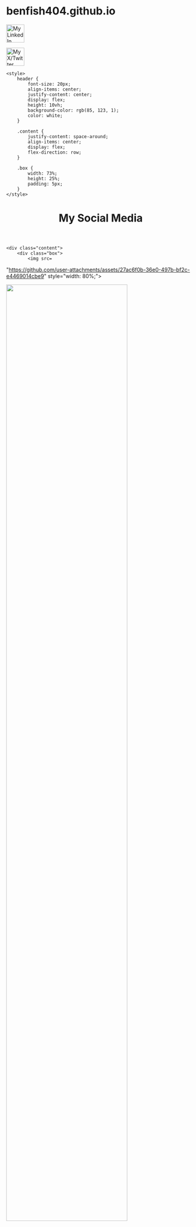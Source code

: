 # benfish404.github.io





<a href="www.linkedin.com/in/benfisher-ns"><img src="https://github.com/user-attachments/assets/27ac6f0b-36e0-497b-bf2c-e4469014cbe9" alt="My LinkedIn" style="width:48px;"></a>

<a href="www.linkedin.com/in/benfisher-ns"><img src="https://github.com/user-attachments/assets/44e7a419-f123-4879-ac20-9e996becbbe0" alt="My X/Twitter" style="width:48px;"></a>



<!DOCTYPE html>
<html lang="en">

<head>
    <meta charset="UTF-8">
    <meta http-equiv="X-UA-Compatible" 
        content="IE=edge">
    <meta name="viewport" content=
        "width=device-width, initial-scale=1.0">
    <title>test</title>

    <style>
        header {
            font-size: 20px;
            align-items: center;
            justify-content: center;
            display: flex;
            height: 10vh;
            background-color: rgb(85, 123, 1);
            color: white;
        }

        .content {
            justify-content: space-around;
            align-items: center;
            display: flex;
            flex-direction: row;
        }

        .box {
            width: 73%;
            height: 25%;
            padding: 5px;
        }
    </style>
</head>

<body>
    <header>
        <h1> 
            My Social Media
        </h1>
    </header>
    
    <div class="content">
        <div class="box">
            <img src=
"https://github.com/user-attachments/assets/27ac6f0b-36e0-497b-bf2c-e4469014cbe9"
                style="width: 80%;">
        </div>
        <div class="box">
            <img src=
"https://github.com/user-attachments/assets/44e7a419-f123-4879-ac20-9e996becbbe0" 
                style="width: 80%;">
        </div>
    </div>
</body>

</html>
